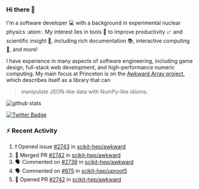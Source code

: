 ### Hi there 👋 

I'm a software developer 💻 with a background in experimental nuclear physics :atom:. My interest lies in tools :wrench: to improve productivity :chart_with_upwards_trend: and scientific insight :telescope:, including rich documentation 📚, interactive computing 🧮, and more! 

I have experience in many aspects of software engineering, including game design, full-stack web development, and high-performance numeric computing. My main focus at Princeton is on the [Awkward Array project](awkward-array.org/), which describes itself as a library that can 
> manipulate JSON-like data with NumPy-like idioms.

![github stats](https://github-readme-stats.vercel.app/api?username=agoose77&show_icons=true&hide_rank=true&hide_title=true&bg_color=30,e76445,904e95&text_color=efe3ec&icon_color=efe3ec)
<!--
**agoose77/agoose77** is a ✨ _special_ ✨ repository because its `README.md` (this file) appears on your GitHub profile.

Here are some ideas to get you started:

- 🔭 I’m currently working on ...
- 🌱 I’m currently learning ...
- 👯 I’m looking to collaborate on ...
- 🤔 I’m looking for help with ...
- 💬 Ask me about ...
- 📫 How to reach me: ...
- 😄 Pronouns: ...
- ⚡ Fun fact: ...
-->

[![Twitter Badge](https://img.shields.io/twitter/follow/agoose77?style=flat-square&logo=Twitter&logoColor=white&color=cornflowerblue)](https://twitter.com/agoose77)

### :zap: Recent Activity

<!--START_SECTION:activity-->
1. ❗ Opened issue [#2743](https://github.com/scikit-hep/awkward/issues/2743) in [scikit-hep/awkward](https://github.com/scikit-hep/awkward)
2. 🎉 Merged PR [#2742](https://github.com/scikit-hep/awkward/pull/2742) in [scikit-hep/awkward](https://github.com/scikit-hep/awkward)
3. 🗣 Commented on [#2739](https://github.com/scikit-hep/awkward/pull/2739#issuecomment-1749470050) in [scikit-hep/awkward](https://github.com/scikit-hep/awkward)
4. 🗣 Commented on [#975](https://github.com/scikit-hep/uproot5/issues/975#issuecomment-1749334769) in [scikit-hep/uproot5](https://github.com/scikit-hep/uproot5)
5. 💪 Opened PR [#2742](https://github.com/scikit-hep/awkward/pull/2742) in [scikit-hep/awkward](https://github.com/scikit-hep/awkward)
<!--END_SECTION:activity-->
